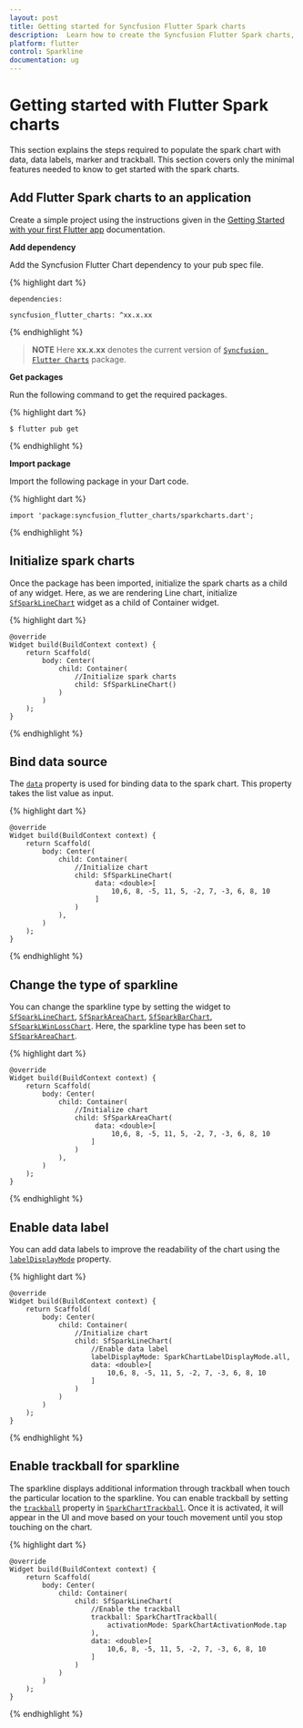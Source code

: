 ```yaml
---
layout: post
title: Getting started for Syncfusion Flutter Spark charts
description:  Learn how to create the Syncfusion Flutter Spark charts, add series, markers, data label, and trackball.
platform: flutter
control: Sparkline
documentation: ug
---
```


# Getting started with Flutter Spark charts

This section explains the steps required to populate the spark chart with data, data labels, marker and trackball. This section covers only the minimal features needed to know to get started with the spark charts.

## Add Flutter Spark charts to an application

Create a simple project using the instructions given in the [Getting Started with your first Flutter app](https://flutter.dev/docs/get-started/test-drive?tab=vscode#create-app) documentation.

**Add dependency**

Add the Syncfusion Flutter Chart dependency to your pub spec file.

{% highlight dart %} 

    dependencies:

    syncfusion_flutter_charts: ^xx.x.xx

{% endhighlight %}

> **NOTE** 
Here **xx.x.xx** denotes the current version of [`Syncfusion Flutter Charts`](https://pub.dev/packages/syncfusion_flutter_charts/versions) package.

**Get packages**

Run the following command to get the required packages.

{% highlight dart %} 

    $ flutter pub get

{% endhighlight %}

**Import package**

Import the following package in your Dart code.

{% highlight dart %} 

    import 'package:syncfusion_flutter_charts/sparkcharts.dart';

{% endhighlight %}

## Initialize spark charts

Once the package has been imported, initialize the spark charts as a child of any widget. Here, as we are rendering Line chart, initialize [`SfSparkLineChart`](https://pub.dev/documentation/syncfusion_flutter_charts/latest/sparkcharts/SfSparkLineChart-class.html) widget as a child of Container widget.

{% highlight dart %} 

    @override
    Widget build(BuildContext context) {
        return Scaffold(
            body: Center(
                child: Container(
                    //Initialize spark charts
                    child: SfSparkLineChart()
                )
            )
        );
    }

{% endhighlight %}

## Bind data source

The [`data`]() property is used for binding data to the spark chart. This property takes the list value as input. 

{% highlight dart %} 

    @override
    Widget build(BuildContext context) {
        return Scaffold(
            body: Center(
                child: Container(
                    //Initialize chart
                    child: SfSparkLineChart(
                         data: <double>[
                             10,6, 8, -5, 11, 5, -2, 7, -3, 6, 8, 10
                         ]
                    )
                ),
            )
        );
    }

{% endhighlight %}

## Change the type of sparkline

You can change the sparkline type by setting the widget to [`SfSparkLineChart`](https://pub.dev/documentation/syncfusion_flutter_charts/latest/sparkcharts/SfSparkLineChart-class.html), [`SfSparkAreaChart`](https://pub.dev/documentation/syncfusion_flutter_charts/latest/sparkcharts/SfSparkAreaChart-class.html), [`SfSparkBarChart`](https://pub.dev/documentation/syncfusion_flutter_charts/latest/sparkcharts/SfSparkBarChart-class.html), [`SfSparkLWinLossChart`](https://pub.dev/documentation/syncfusion_flutter_charts/latest/sparkcharts/SfSparkLWinLossChart-class.html). Here, the sparkline type has been set to [`SfSparkAreaChart`](https://pub.dev/documentation/syncfusion_flutter_charts/latest/sparkcharts/SfSparkAreaChart-class.html).

{% highlight dart %} 

    @override
    Widget build(BuildContext context) {
        return Scaffold(
            body: Center(
                child: Container(
                    //Initialize chart
                    child: SfSparkAreaChart(
                         data: <double>[
                             10,6, 8, -5, 11, 5, -2, 7, -3, 6, 8, 10
                        ]
                    )
                ),
            )
        );
    }

{% endhighlight %}

## Enable data label

You can add data labels to improve the readability of the chart using the [`labelDisplayMode`](https://pub.dev/documentation/syncfusion_flutter_charts/latest/sparkcharts/SfSparkLineChart/labelDisplayMode.html) property.

{% highlight dart %} 

    @override
    Widget build(BuildContext context) {
        return Scaffold(
            body: Center(
                child: Container(
                    //Initialize chart
                    child: SfSparkLineChart(
                        //Enable data label
                        labelDisplayMode: SparkChartLabelDisplayMode.all,
                        data: <double>[
                            10,6, 8, -5, 11, 5, -2, 7, -3, 6, 8, 10
                        ]
                    )
                )
            )
        );
    }

{% endhighlight %}

## Enable trackball for sparkline

The sparkline displays additional information through trackball when touch the particular location to the sparkline. You can enable trackball by setting the [`trackball`](https://pub.dev/documentation/syncfusion_flutter_charts/latest/sparkcharts/SfSparkLineChart/trackball.html) property in [`SparkChartTrackball`](https://pub.dev/documentation/syncfusion_flutter_charts/latest/sparkcharts/SparkChartTrackball-class.html). Once it is activated, it will appear in the UI and move based on your touch movement until you stop touching on the chart.

{% highlight dart %} 

    @override
    Widget build(BuildContext context) {
        return Scaffold(
            body: Center(
                child: Container(
                    child: SfSparkLineChart(
                        //Enable the trackball
                        trackball: SparkChartTrackball(
                            activationMode: SparkChartActivationMode.tap
                        ),
                        data: <double>[
                            10,6, 8, -5, 11, 5, -2, 7, -3, 6, 8, 10
                        ]
                    )
                )
            )
        );
    }

{% endhighlight %}






